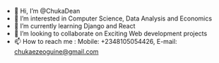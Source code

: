 - 👋 Hi, I’m @ChukaDean
- 👀 I’m interested in Computer Science, Data Analysis and Economics
- 🌱 I’m currently learning Django and React
- 💞️ I’m looking to collaborate on Exciting Web development projects
- 📫 How to reach me : Mobile: +2348105054426, E-mail: chukaezeoguine@gmail.com

<!---
ChukaDean/ChukaDean is a ✨ special ✨ repository because its `README.md` (this file) appears on your GitHub profile.
You can click the Preview link to take a look at your changes.
--->
